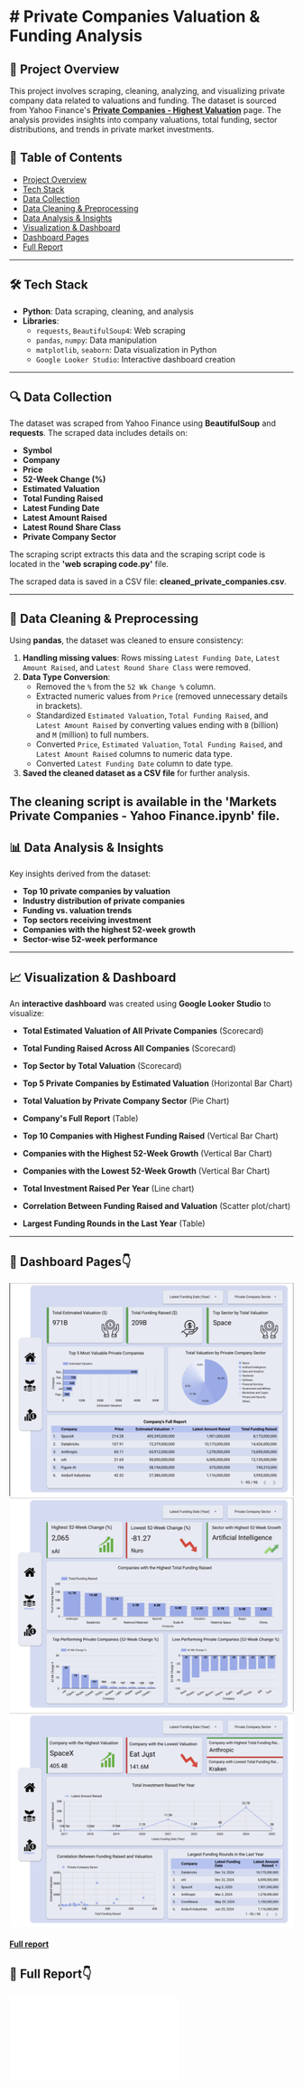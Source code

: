 # # **Private Companies Valuation & Funding Analysis**

## **📌 Project Overview**
This project involves scraping, cleaning, analyzing, and visualizing private company data related to valuations and funding. The dataset is sourced from Yahoo Finance's **[Private Companies - Highest Valuation](https://finance.yahoo.com/markets/private-companies/highest-valuation/?start=0&count=150)** page. The analysis provides insights into company valuations, total funding, sector distributions, and trends in private market investments.

## **📑 Table of Contents**
- [Project Overview](#project-overview)
- [Tech Stack](#tech-stack)
- [Data Collection](#data-collection)
- [Data Cleaning & Preprocessing](#data-cleaning--preprocessing)
- [Data Analysis & Insights](#data-analysis--insights)
- [Visualization & Dashboard](#visualization--dashboard)
- [Dashboard Pages](#dashboard-pages)
- [Full Report](#full-report)

---

## **🛠 Tech Stack**
- **Python**: Data scraping, cleaning, and analysis
- **Libraries**:
  - `requests`, `BeautifulSoup4`: Web scraping
  - `pandas`, `numpy`: Data manipulation
  - `matplotlib`, `seaborn`: Data visualization in Python
  - `Google Looker Studio`: Interactive dashboard creation

---

## **🔍 Data Collection**
The dataset was scraped from Yahoo Finance using **BeautifulSoup** and **requests**. The scraped data includes details on:
- **Symbol**
- **Company**
- **Price**
- **52-Week Change (%)**
- **Estimated Valuation**
- **Total Funding Raised**
- **Latest Funding Date**
- **Latest Amount Raised**
- **Latest Round Share Class**
- **Private Company Sector**

The scraping script extracts this data and the scraping script code is located in the **'web scraping code.py'** file.

The scraped data is saved in a CSV file: **cleaned_private_companies.csv**.

---

## **🧹 Data Cleaning & Preprocessing**
Using **pandas**, the dataset was cleaned to ensure consistency:
1. **Handling missing values**: Rows missing `Latest Funding Date`, `Latest Amount Raised`, and `Latest Round Share Class` were removed.
2. **Data Type Conversion**:
   - Removed the `%` from the `52 Wk Change %` column.
   - Extracted numeric values from `Price` (removed unnecessary details in brackets).
   - Standardized `Estimated Valuation`, `Total Funding Raised`, and `Latest Amount Raised` by converting values ending with `B` (billion) and `M` (million) to full numbers.
   - Converted `Price`, `Estimated Valuation`, `Total Funding Raised`, and `Latest Amount Raised` columns to numeric data type.
   - Converted `Latest Funding Date` column to date type.
3. **Saved the cleaned dataset as a CSV file** for further analysis.

The cleaning script is available in the **'Markets Private Companies - Yahoo Finance.ipynb'** file.
---

## **📊 Data Analysis & Insights**
Key insights derived from the dataset:
- **Top 10 private companies by valuation**
- **Industry distribution of private companies**
- **Funding vs. valuation trends**
- **Top sectors receiving investment**
- **Companies with the highest 52-week growth**
- **Sector-wise 52-week performance**

---

## **📈 Visualization & Dashboard**
An **interactive dashboard** was created using **Google Looker Studio** to visualize:
- **Total Estimated Valuation of All Private Companies** (Scorecard)
- **Total Funding Raised Across All Companies** (Scorecard)
- **Top Sector by Total Valuation** (Scorecard)


- **Top 5 Private Companies by Estimated Valuation** (Horizontal Bar Chart)
- **Total Valuation by Private Company Sector** (Pie Chart)
- **Company's Full Report** (Table)
- **Top 10 Companies with Highest Funding Raised** (Vertical Bar Chart)
- **Companies with the Highest 52-Week Growth** (Vertical Bar Chart)
- **Companies with the Lowest 52-Week Growth** (Vertical Bar Chart)
- **Total Investment Raised Per Year** (Line chart)
- **Correlation Between Funding Raised and Valuation** (Scatter plot/chart)
- **Largest Funding Rounds in the Last Year** (Table)

---

## **📑 Dashboard Pages**👇
![Private Company Valuation & Funding Analysis Dashboard Page 1](private-company-valuation-dashboard-1.png) 
![Private Company Valuation & Funding Analysis Dashboard Page 2](private-company-valuation-dashboard-2.png) 
![Private Company Valuation & Funding Analysis Dashboard Page 3](private-company-valuation-dashboard-3.png) 


#### [Full report](https://lookerstudio.google.com/s/pcvZUqVSLP4)


## **📑 Full Report**👇
![Private Company Valuation & Funding Analysis](Private_Company_Valuation_Report.pdf)